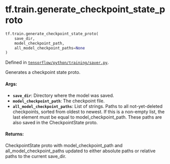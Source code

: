 <div itemscope itemtype="http://developers.google.com/ReferenceObject">
<meta itemprop="name" content="tf.train.generate_checkpoint_state_proto" />
</div>

# tf.train.generate_checkpoint_state_proto

``` python
tf.train.generate_checkpoint_state_proto(
    save_dir,
    model_checkpoint_path,
    all_model_checkpoint_paths=None
)
```



Defined in [`tensorflow/python/training/saver.py`](https://www.tensorflow.org/code/tensorflow/python/training/saver.py).

Generates a checkpoint state proto.

#### Args:

* <b>`save_dir`</b>: Directory where the model was saved.
* <b>`model_checkpoint_path`</b>: The checkpoint file.
* <b>`all_model_checkpoint_paths`</b>: List of strings.  Paths to all not-yet-deleted
    checkpoints, sorted from oldest to newest.  If this is a non-empty list,
    the last element must be equal to model_checkpoint_path.  These paths
    are also saved in the CheckpointState proto.


#### Returns:

CheckpointState proto with model_checkpoint_path and
all_model_checkpoint_paths updated to either absolute paths or
relative paths to the current save_dir.